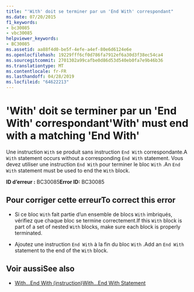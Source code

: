 ```yaml
---
title: "'With' doit se terminer par un 'End With' correspondant"
ms.date: 07/20/2015
f1_keywords:
- bc30085
- vbc30085
helpviewer_keywords:
- BC30085
ms.assetid: aa88f4d0-be5f-4efe-a4ef-80e6d6124e6e
ms.openlocfilehash: 19229fff6cf0d786fa7912ef6a30d3f38ec54ca4
ms.sourcegitcommit: 2701302a99cafbe0d86d53d540eb0fa7e9b46b36
ms.translationtype: MT
ms.contentlocale: fr-FR
ms.lasthandoff: 04/28/2019
ms.locfileid: "64622213"
---
```

# <a name="with-must-end-with-a-matching-end-with"></a><span data-ttu-id="bae1a-102">'With' doit se terminer par un 'End With' correspondant</span><span class="sxs-lookup"><span data-stu-id="bae1a-102">'With' must end with a matching 'End With'</span></span>
<span data-ttu-id="bae1a-103">Une instruction `With` se produit sans instruction `End With` correspondante.</span><span class="sxs-lookup"><span data-stu-id="bae1a-103">A `With` statement occurs without a corresponding `End With` statement.</span></span> <span data-ttu-id="bae1a-104">Vous devez utiliser une instruction `End With` pour terminer le bloc `With` .</span><span class="sxs-lookup"><span data-stu-id="bae1a-104">An `End With` statement must be used to end the `With` block.</span></span>  
  
 <span data-ttu-id="bae1a-105">**ID d’erreur :** BC30085</span><span class="sxs-lookup"><span data-stu-id="bae1a-105">**Error ID:** BC30085</span></span>  
  
## <a name="to-correct-this-error"></a><span data-ttu-id="bae1a-106">Pour corriger cette erreur</span><span class="sxs-lookup"><span data-stu-id="bae1a-106">To correct this error</span></span>  
  
- <span data-ttu-id="bae1a-107">Si ce bloc `With` fait partie d’un ensemble de blocs `With` imbriqués, vérifiez que chaque bloc se termine correctement.</span><span class="sxs-lookup"><span data-stu-id="bae1a-107">If this `With` block is part of a set of nested `With` blocks, make sure each block is properly terminated.</span></span>  
  
- <span data-ttu-id="bae1a-108">Ajoutez une instruction `End With` à la fin du bloc `With` .</span><span class="sxs-lookup"><span data-stu-id="bae1a-108">Add an `End With` statement to the end of the `With` block.</span></span>  
  
## <a name="see-also"></a><span data-ttu-id="bae1a-109">Voir aussi</span><span class="sxs-lookup"><span data-stu-id="bae1a-109">See also</span></span>

- [<span data-ttu-id="bae1a-110">With...End With (instruction)</span><span class="sxs-lookup"><span data-stu-id="bae1a-110">With...End With Statement</span></span>](../../visual-basic/language-reference/statements/with-end-with-statement.md)

